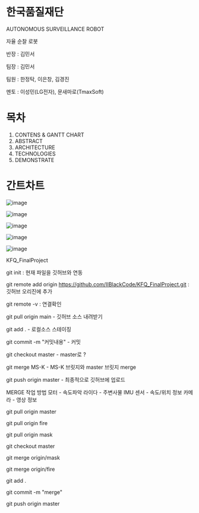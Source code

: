 # 한국품질재단 

AUTONOMOUS SURVEILLANCE ROBOT

자율 순찰 로봇

반장 : 김민서

팀장 : 김민서

팀원 : 한정탁, 이은창, 김경진

멘토 : 이성민(LG전자), 문새마로(TmaxSoft)


# 목차
  
  1.    CONTENS & GANTT CHART
  2.    ABSTRACT
  3.    ARCHITECTURE
  4.    TECHNOLOGIES
  5.    DEMONSTRATE


# 간트차트
![image](https://user-images.githubusercontent.com/46194003/147873674-834b8d52-c581-49b3-ac2b-541060cbbfe8.png)

![image](https://user-images.githubusercontent.com/46194003/147873703-fc471c40-43f1-4bbb-aa4b-6ec397dce713.png)

![image](https://user-images.githubusercontent.com/46194003/147873708-8ae0237b-2f97-4ab8-9029-f7caff9bb4b2.png)

![image](https://user-images.githubusercontent.com/46194003/147873711-007154fe-a905-413d-97bd-8d27229d701b.png)

![image](https://user-images.githubusercontent.com/46194003/147873730-efcaa56b-89a1-4e13-a784-7b960f9b0a61.png)



KFQ_FinalProject

git init : 현재 파일을 깃허브와 연동

git remote add origin https://github.com/IIBlackCode/KFQ_FinalProject.git : 깃허브 오리진에 추가

git remote -v : 연결확인

git pull origin main - 깃허브 소스 내려받기

git add . - 로컬소스 스테이징

git commit -m "커밋내용" - 커밋

git checkout master - master로 ?

git merge MS-K - MS-K 브릿지와 master 브릿지 merge

git push origin master - 최종적으로 깃허브에 업로드

MERGE 작업 방법 모터 - 속도파악 라이다 - 주변사물 IMU 센서 - 속도/위치 정보 카메라 - 영상 정보

git pull origin master

git pull origin fire

git pull origin mask

git checkout master

git merge origin/mask

git merge origin/fire

git add .

git commit -m "merge"

git push origin master
